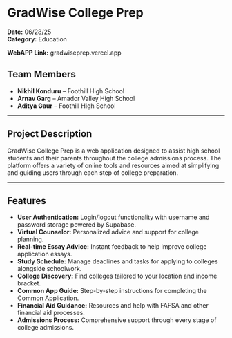 # GradWise College Prep

**Date:** 06/28/25  
**Category:** Education

**WebAPP Link:** gradwiseprep.vercel.app

## Team Members
- **Nikhil Konduru** – Foothill High School  
- **Arnav Garg** – Amador Valley High School  
- **Aditya Gaur** – Foothill High School  

---

## Project Description  
GradWise College Prep is a web application designed to assist high school students and their parents throughout the college admissions process. The platform offers a variety of online tools and resources aimed at simplifying and guiding users through each step of college preparation.

---

## Features
- **User Authentication:** Login/logout functionality with username and password storage powered by Supabase.
- **Virtual Counselor:** Personalized advice and support for college planning.
- **Real-time Essay Advice:** Instant feedback to help improve college application essays.
- **Study Schedule:** Manage deadlines and tasks for applying to colleges alongside schoolwork.
- **College Discovery:** Find colleges tailored to your location and income bracket.
- **Common App Guide:** Step-by-step instructions for completing the Common Application.
- **Financial Aid Guidance:** Resources and help with FAFSA and other financial aid processes.
- **Admissions Process:** Comprehensive support through every stage of college admissions.
